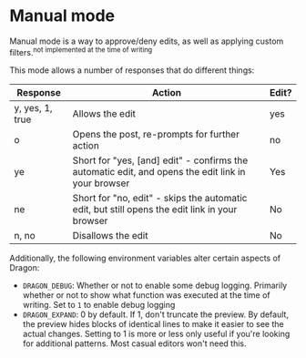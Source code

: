 # Manual mode

Manual mode is a way to approve/deny edits, as well as applying custom filters.<sup>not implemented at the time of writing</sup>

This mode allows a number of responses that do different things:

| Response | Action | Edit? |
| --- | --- | --- |
| y, yes, 1, true | Allows the edit | yes |
| o | Opens the post, re-prompts for further action | no |
| ye | Short for "yes, [and] edit" - confirms the automatic edit, and opens the edit link in your browser | Yes |
| ne | Short for "no, edit" - skips the automatic edit, but still opens the edit link in your browser | No |
| n, no | Disallows the edit | No |

Additionally, the following environment variables alter certain aspects of Dragon:

* `DRAGON_DEBUG`: Whether or not to enable some debug logging. Primarily whether or not to show what function was executed at the time of writing. Set to `1` to enable debug logging
* `DRAGON_EXPAND`: 0 by default. If 1, don't truncate the preview. By default, the preview hides blocks of identical lines to make it easier to see the actual changes.
  Setting to 1 is more or less only useful if you're looking for additional patterns. Most casual editors won't need this.

